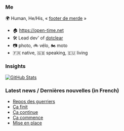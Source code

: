 ### Me

🌍 Human, He/His, « [footer de merde](https://open-time.net/post/2013/07/17/La-veritable-histoire-du-Footer-de-merde-) » 
* 🏠 https://open-time.net 
* 🛠️ Lead dev' of [dotclear](https://git.dotclear.org/dev/dotclear)
* 📷 photo, 🚲 vélo, 🏍️ moto 
* 🇫🇷 native, 🇬🇧 speaking, 🇪🇺 living

### Insights

[![GitHub Stats](https://github-readme-stats-sigma-five.vercel.app/api?username=franck-paul)](https://github.com/franck-paul)

### Latest news / Dernières nouvelles (in French)

<!-- BLOG-POST-LIST:START -->
- [Repos des guerriers](https://open-time.net/post/2024/09/29/Repos-des-guerriers)
- [Ça finit](https://open-time.net/post/2024/09/28/Ca-finit)
- [Ça continue](https://open-time.net/post/2024/09/27/Ca-continue)
- [Ça commence](https://open-time.net/post/2024/09/26/Ca-commence)
- [Mise en place](https://open-time.net/post/2024/09/25/Mise-en-place)
<!-- BLOG-POST-LIST:END -->
